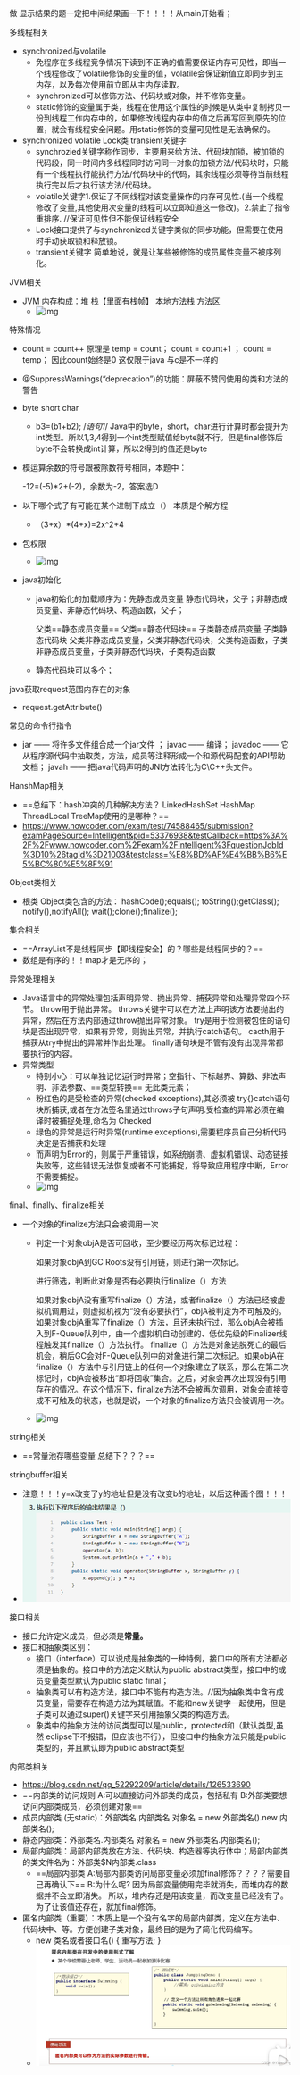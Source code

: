 做 显示结果的题一定把中间结果画一下！！！！从main开始看；



多线程相关

- synchronized与volatile
  - 免程序在多线程竞争情况下读到不正确的值需要保证内存可见性，即当一个线程修改了volatile修饰的变量的值，volatile会保证新值立即同步到主内存，以及每次使用前立即从主内存读取。
  - synchronized可以修饰方法、代码块或对象，并不修饰变量。
  - static修饰的变量属于类，线程在使用这个属性的时候是从类中复制拷贝一份到线程工作内存中的，如果修改线程内存中的值之后再写回到原先的位置，就会有线程安全问题。用static修饰的变量可见性是无法确保的。
- synchronized  volatile Lock类  transient关键字
  -   synchrozied关键字称作同步，主要用来给方法、代码块加锁，被加锁的代码段，同一时间内多线程同时访问同一对象的加锁方法/代码块时，只能有一个线程执行能执行方法/代码块中的代码，其余线程必须等待当前线程执行完以后才执行该方法/代码块。 
  - volatile关键字1.保证了不同线程对该变量操作的内存可见性.(当一个线程修改了变量,其他使用次变量的线程可以立即知道这一修改)。2.禁止了指令重排序.  //保证可见性但不能保证线程安全
  - Lock接口提供了与synchronized关键字类似的同步功能，但需要在使用时手动获取锁和释放锁。   
  - transient关键字  简单地说，就是让某些被修饰的成员属性变量不被序列化。

JVM相关

- JVM 内存构成：堆 栈【里面有栈帧】  本地方法栈  方法区
  - ![img](https://uploadfiles.nowcoder.com/images/20210910/506129651_1631265426564/272084FEBFF2E659FA20DF7ACF52DD13)

特殊情况

-  count = count++ 原理是 temp = count； count = count+1 ； count = temp；  因此count始终是0 这仅限于java 与c是不一样的

- @SuppressWarnings(“deprecation”)的功能：屏蔽不赞同使用的类和方法的警告

- byte short char

  - b3=(b1+b2);  /*语句1*/     Java中的byte，short，char进行计算时都会提升为int类型。所以1,3,4得到一个int类型赋值给byte就不行。但是final修饰后byte不会转换成int计算，所以2得到的值还是byte    

- 模运算余数的符号跟被除数符号相同，本题中：

  -12=(-5)*2+(-2)，余数为-2，答案选D

- 以下哪个式子有可能在某个进制下成立（） 本质是个解方程

  - （3+x）*(4+x)=2x^2+4 

- 包权限

  - ![img](https://uploadfiles.nowcoder.com/images/20180815/6855549_1534301601111_994B36FBA5D0176311889BFCC3F57C1F)

- java初始化

  - java初始化的加载顺序为：先静态成员变量  静态代码块，父子；非静态成员变量、非静态代码块、构造函数，父子；

    父类==静态成员变量== 父类==静态代码块== 子类静态成员变量 子类静态代码块  父类非静态成员变量，父类非静态代码块，父类构造函数，子类非静态成员变量，子类非静态代码块，子类构造函数

  - 静态代码块可以多个；



java获取request范围内存在的对象

- request.getAttribute()

常见的命令行指令

-   jar —— 将许多文件组合成一个jar文件 ；  javac —— 编译；  javadoc —— 它从程序源代码中抽取类，方法，成员等注释形成一个和源代码配套的API帮助文档；  javah —— 把java代码声明的JNI方法转化为C\C++头文件。

HanshMap相关

- ==总结下：hash冲突的几种解决方法？ LinkedHashSet  HashMap ThreadLocal  TreeMap使用的是哪种？==
- https://www.nowcoder.com/exam/test/74588465/submission?examPageSource=Intelligent&pid=53376938&testCallback=https%3A%2F%2Fwww.nowcoder.com%2Fexam%2Fintelligent%3FquestionJobId%3D10%26tagId%3D21003&testclass=%E8%BD%AF%E4%BB%B6%E5%BC%80%E5%8F%91

Object类相关

- 根类  Object类包含的方法： hashCode();equals(); toString();getClass(); notify(),notifyAll(); wait();clone();finalize();

集合相关

- ==ArrayList不是线程同步【即线程安全】的？哪些是线程同步的？==  
- 数组是有序的！！map才是无序的；

异常处理相关

-  Java语言中的异常处理包括声明异常、抛出异常、捕获异常和处理异常四个环节。 throw用于抛出异常。 throws关键字可以在方法上声明该方法要抛出的异常，然后在方法内部通过throw抛出异常对象。 try是用于检测被包住的语句块是否出现异常，如果有异常，则抛出异常，并执行catch语句。 cacth用于捕获从try中抛出的异常并作出处理。 finally语句块是不管有没有出现异常都要执行的内容。
- 异常类型
  - 特别小心：可以单独记忆运行时异常；空指针、下标越界、算数、非法声明、非法参数、==类型转换== 无此类元素；
  - 粉红色的是受检查的异常(checked exceptions),其必须被
    try{}catch语句块所捕获,或者在方法签名里通过throws子句声明.受检查的异常必须在编译时被捕捉处理,命名为 Checked
  - 绿色的异常是运行时异常(runtime exceptions),需要程序员自己分析代码决定是否捕获和处理
  - 而声明为Error的，则属于严重错误，如系统崩溃、虚拟机错误、动态链接失败等，这些错误无法恢复或者不可能捕捉，将导致应用程序中断，Error不需要捕捉。
  - ![img](http://uploadfiles.nowcoder.com/images/20151010/214250_1444467985224_6A144C1382BBEF1BE30E9B91BC2973C8)

final、finally、finalize相关

- 一个对象的finalize方法只会被调用一次

  - 判定一个对象objA是否可回收，至少要经历两次标记过程：

     

    如果对象objA到GC Roots没有引用链，则进行第一次标记。

    进行筛选，判断此对象是否有必要执行finalize（）方法

    

    如果对象objA没有重写finalize（）方法，或者finalize（）方法已经被虚拟机调用过，则虚拟机视为“没有必要执行”，objA被判定为不可触及的。 
    如果对象objA重写了finalize（）方法，且还未执行过，那么objA会被插入到F-Queue队列中，由一个虚拟机自动创建的、低优先级的Finalizer线程触发其finalize（）方法执行。 
    finalize（）方法是对象逃脱死亡的最后机会，稍后GC会对F-Queue队列中的对象进行第二次标记。如果objA在finalize（）方法中与引用链上的任何一个对象建立了联系，那么在第二次标记时，objA会被移出“即将回收”集合。之后，对象会再次出现没有引用存在的情况。在这个情况下，finalize方法不会被再次调用，对象会直接变成不可触及的状态，也就是说，一个对象的finalize方法只会被调用一次。 

  - ![img](https://uploadfiles.nowcoder.com/images/20180701/3807435_1530424480623_B1F90475F3162B313B750B56294240E0)

    

string相关

- ==常量池存哪些变量 总结下？？？==

stringbuffer相关

- 注意！！！y=x改变了y的地址但是没有改变b的地址，以后这种画个图！！！
- ![image-20231007123128773](1013java考试-photos/image-20231007123128773.png)

接口相关

- 接口允许定义成员，但必须是**常量。**
- 接口和抽象类区别：
  - 接口（interface）可以说成是抽象类的一种特例，接口中的所有方法都必须是抽象的。接口中的方法定义默认为public abstract类型，接口中的成员变量类型默认为public static final；
  - 抽象类可以有构造方法，接口中不能有构造方法。//因为抽象类中含有成员变量，需要存在构造方法为其赋值。不能和new关键字一起使用，但是子类可以通过super()关键字来引用抽象父类的构造方法。
  - 象类中的抽象方法的访问类型可以是public，protected和（默认类型,虽然  eclipse下不报错，但应该也不行），但接口中的抽象方法只能是public类型的，并且默认即为public abstract类型

内部类相关

- https://blog.csdn.net/qq_52292209/article/details/126533690
- ==内部类的访问规则  A:可以直接访问外部类的成员，包括私有  B:外部类要想访问内部类成员，必须创建对象==
- 成员内部类 (无static)：外部类名.内部类名 对象名 = new 外部类名().new 内部类名(); 
- 静态内部类：外部类名.内部类名 对象名 = new 外部类名.内部类名(); 
- 局部内部类：局部内部类放在方法、代码块、构造器等执行体中；局部内部类的类文件名为：外部类$N内部类.class 
  - ==局部内部类  A:局部内部类访问局部变量必须加final修饰？？？？需要自己再确认下==  B:为什么呢?  因为局部变量使用完毕就消失，而堆内存的数据并不会立即消失。  所以，堆内存还是用该变量，而改变量已经没有了。  为了让该值还存在，就加final修饰。
- 匿名内部类（重要）：本质上是一个没有名字的局部内部类，定义在方法中、代码块中、等。方便创建子类对象，最终目的是为了简化代码编写。
  -  new 类名或者接口名() {  重写方法;  } 
  - ![image-20231007124730664](1013java考试-photos/image-20231007124730664.png)

